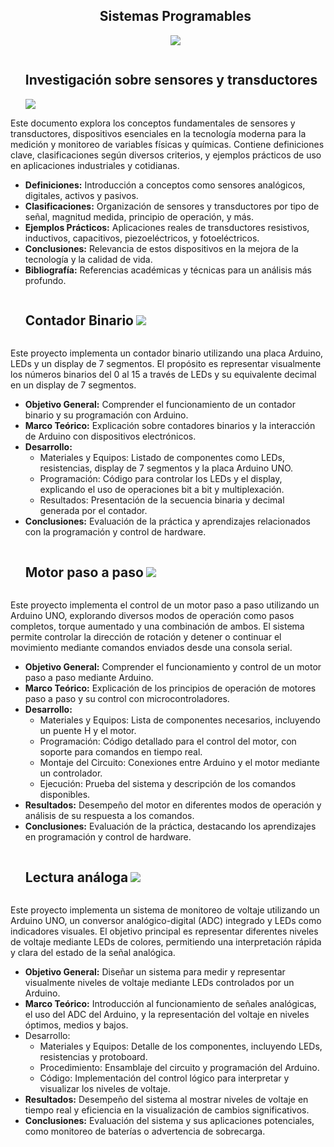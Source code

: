 <div id="user-content-toc" align="center">
  <ul>
    <summary>
      <!--Título princiapl-->
      <h2 style="display: inline-bloc">Sistemas Programables</h2>
      <!--Divizor horizontal (gradiant)-->
      <img src="https://user-images.githubusercontent.com/73097560/115834477-dbab4500-a447-11eb-908a-139a6edaec5c.gif">     
    </summary>
  </ul> 
</div>

<!-- Investigación sobre sensores y transductores -->
<div id="user-content-toc">
  <ul align="rigth">
    <summary>
      <!--Titulo-->
      <h2 style="display: inline-block">Investigación sobre sensores y transductores</h2>
      <!--Divizor horizontal (gradiant)-->
      <img src="https://user-images.githubusercontent.com/73097560/115834477-dbab4500-a447-11eb-908a-139a6edaec5c.gif">
    </summary>
  </ul>
</div>

<div>
  <p>
    Este documento explora los conceptos fundamentales de sensores y transductores, dispositivos esenciales en la tecnología moderna para la medición y monitoreo de variables físicas y químicas. Contiene definiciones clave, clasificaciones según diversos criterios, y ejemplos prácticos de uso en aplicaciones industriales y cotidianas.
  </p>
  <div>
    <ul>
      <li><strong>Definiciones:</strong> Introducción a conceptos como sensores analógicos, digitales, activos y pasivos. </li>
      <li><strong>Clasificaciones:</strong> Organización de sensores y transductores por tipo de señal, magnitud medida, principio de operación, y más. </li>
      <li><strong>Ejemplos Prácticos:</strong> Aplicaciones reales de transductores resistivos, inductivos, capacitivos, piezoeléctricos, y fotoeléctricos. </li>
      <li><strong>Conclusiones:</strong> Relevancia de estos dispositivos en la mejora de la tecnología y la calidad de vida. </li>
      <li><strong>Bibliografía:</strong> Referencias académicas y técnicas para un análisis más profundo. </li>
    </ul>
  </div>
</div>

<!--Subitulo-->
<div id="user-content-toc">
  <ul align="rigth">
    <summary>
      <!--Titulo-->
      <h2 style="display: inline-block">Contador Binario</h2>
      <!--Divizor horizontal (gradiant)-->
      <img src="https://user-images.githubusercontent.com/73097560/115834477-dbab4500-a447-11eb-908a-139a6edaec5c.gif">
    </summary>
  </ul>
</div>

<div>
  <p>
    Este proyecto implementa un contador binario utilizando una placa Arduino, LEDs y un display de 7 segmentos. El propósito es representar visualmente los números binarios del 0 al 15 a través de LEDs y su equivalente decimal en un display de 7 segmentos.
  </p>
  <div>
    <ul>
      <li><strong>Objetivo General:</strong> Comprender el funcionamiento de un contador binario y su programación con Arduino. </li>
      <li><strong>Marco Teórico:</strong> Explicación sobre contadores binarios y la interacción de Arduino con dispositivos electrónicos. </li>
      <li><strong>Desarrollo:</strong>
        <ul>
          <li>Materiales y Equipos: Listado de componentes como LEDs, resistencias, display de 7 segmentos y la placa Arduino UNO. </li>
          <li>Programación: Código para controlar los LEDs y el display, explicando el uso de operaciones bit a bit y multiplexación. </li>
          <li>Resultados: Presentación de la secuencia binaria y decimal generada por el contador. </li>
        </ul>
      </li>
      <li><strong>Conclusiones:</strong> Evaluación de la práctica y aprendizajes relacionados con la programación y control de hardware. </li>
    </ul>
  </div>
</div>

<!--Subitulo-->
<div id="user-content-toc">
  <ul align="rigth">
    <summary>
      <!--Titulo-->
      <h2 style="display: inline-block">Motor paso a paso</h2>
      <!--Divizor horizontal (gradiant)-->
      <img src="https://user-images.githubusercontent.com/73097560/115834477-dbab4500-a447-11eb-908a-139a6edaec5c.gif">
    </summary>
  </ul>
</div>

<div>
  <p>
    Este proyecto implementa el control de un motor paso a paso utilizando un Arduino UNO, explorando diversos modos de operación como pasos completos, torque aumentado y una combinación de ambos. El sistema permite controlar la dirección de rotación y detener o continuar el movimiento mediante comandos enviados desde una consola serial.
  </p>
  <div>
    <ul>
      <li><strong>Objetivo General:</strong> Comprender el funcionamiento y control de un motor paso a paso mediante Arduino. </li>
      <li><strong>Marco Teórico:</strong> Explicación de los principios de operación de motores paso a paso y su control con microcontroladores. </li>
      <li><strong>Desarrollo:</strong>
        <ul>
          <li>Materiales y Equipos: Lista de componentes necesarios, incluyendo un puente H y el motor. </li>
          <li>Programación: Código detallado para el control del motor, con soporte para comandos en tiempo real. </li>
          <li>Montaje del Circuito: Conexiones entre Arduino y el motor mediante un controlador. </li>
          <li>Ejecución: Prueba del sistema y descripción de los comandos disponibles. </li>
        </ul>
      </li>
      <li><strong>Resultados:</strong> Desempeño del motor en diferentes modos de operación y análisis de su respuesta a los comandos. </li>
      <li><strong>Conclusiones:</strong> Evaluación de la práctica, destacando los aprendizajes en programación y control de hardware. </li>
    </ul>
  </div>
</div>

<!--Subitulo-->
<div id="user-content-toc">
  <ul align="rigth">
    <summary>
      <!--Titulo-->
      <h2 style="display: inline-block">Lectura análoga</h2>
      <!--Divizor horizontal (gradiant)-->
      <img src="https://user-images.githubusercontent.com/73097560/115834477-dbab4500-a447-11eb-908a-139a6edaec5c.gif">
    </summary>
  </ul>
</div>

<div>
  <p>
    Este proyecto implementa un sistema de monitoreo de voltaje utilizando un Arduino UNO, un conversor analógico-digital (ADC) integrado y LEDs como indicadores visuales. El objetivo principal es representar diferentes niveles de voltaje mediante LEDs de colores, permitiendo una interpretación rápida y clara del estado de la señal analógica.
  </p>
  <div>
    <ul>
      <li><strong>Objetivo General:</strong> Diseñar un sistema para medir y representar visualmente niveles de voltaje mediante LEDs controlados por un Arduino. </li>
      <li><strong>Marco Teórico:</strong> Introducción al funcionamiento de señales analógicas, el uso del ADC del Arduino, y la representación del voltaje en niveles óptimos, medios y bajos. </li>
      <li>Desarrollo: 
        <ul>
          <li>Materiales y Equipos: Detalle de los componentes, incluyendo LEDs, resistencias y protoboard. </li>
          <li>Procedimiento: Ensamblaje del circuito y programación del Arduino. </li>
          <li>Código: Implementación del control lógico para interpretar y visualizar los niveles de voltaje. </li>
        </ul>
      </li>
      <li><strong>Resultados:</strong> Desempeño del sistema al mostrar niveles de voltaje en tiempo real y eficiencia en la visualización de cambios significativos. </li>
      <li><strong>Conclusiones:</strong> Evaluación del sistema y sus aplicaciones potenciales, como monitoreo de baterías o advertencia de sobrecarga. </li>
    </ul>
  </div>
</div>
